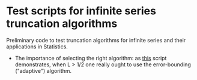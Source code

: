 # Test scripts for infinite series truncation algorithms
Preliminary code to test truncation algorithms for infinite series and their applications in Statistics.

- The importance of selecting the right algorithm: as [this](https://github.com/maxbiostat/truncation_tests/blob/main/tests/adaptive_versus_threshold.r) script demonstrates, when L > 1/2 one really ought to use the error-bounding ("adaptive") algorithm.
